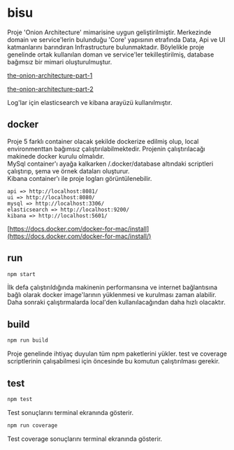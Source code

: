 # bisu

Proje 'Onion Architecture' mimarisine uygun geliştirilmiştir. Merkezinde domain ve service'lerin bulunduğu 'Core' yapısının etrafında Data, Api ve UI katmanlarını barındıran Infrastructure bulunmaktadır. Böylelikle proje genelinde ortak kullanılan doman ve service'ler tekilleştirilmiş, database bağımsız bir mimari oluşturulmuştur.

[the-onion-architecture-part-1](https://jeffreypalermo.com/2008/07/the-onion-architecture-part-1/)

[the-onion-architecture-part-2](https://jeffreypalermo.com/2008/07/the-onion-architecture-part-2/)

Log'lar için elasticsearch ve kibana arayüzü kullanılmıştır. 

## docker

Proje 5 farklı container olacak şekilde dockerize edilmiş olup, local environmenttan bağımsız çalıştırılabilmektedir. Projenin çalıştırılacağı makinede docker kurulu olmalıdır.  
MySql container'ı ayağa kalkarken /.docker/database altındaki scriptleri çalıştırıp, şema ve örnek dataları oluşturur.  
Kibana container'ı ile proje logları görüntülenebilir.  

```
api => http://localhost:8081/
ui => http://localhost:8080/
mysql => http://localhost:3306/
elasticsearch => http://localhost:9200/
kibana => http://localhost:5601/
```

[https://docs.docker.com/docker-for-mac/install](https://docs.docker.com/docker-for-mac/install/)  


## run

```bash
npm start 
```

İlk defa çalıştırıldığında makinenin performansına ve internet bağlantısına bağlı olarak docker image'larının yüklenmesi ve kurulması zaman alabilir. Daha sonraki çalıştırmalarda local'den kullanılacağından daha hızlı olacaktır.   

## build

```bash
npm run build 
```

Proje genelinde ihtiyaç duyulan tüm npm paketlerini yükler. test ve coverage scriptlerinin çalışabilmesi için öncesinde bu komutun çalıştırılması gerekir. 

## test 

```bash
npm test 
```

Test sonuçlarını terminal ekranında gösterir.  

```bash
npm run coverage
```

Test coverage sonuçlarını terminal ekranında gösterir.   

